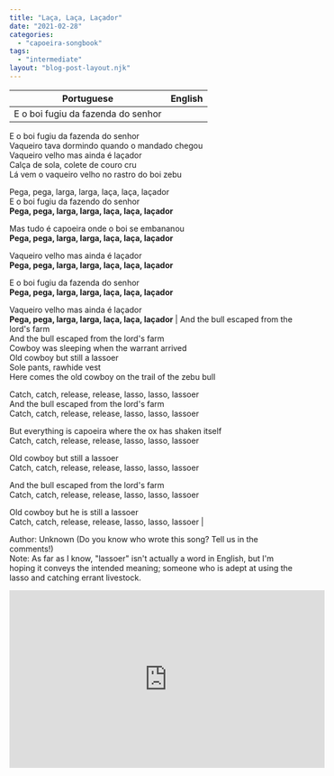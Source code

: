 ```yaml
---
title: "Laça, Laça, Laçador"
date: "2021-02-28"
categories: 
  - "capoeira-songbook"
tags: 
  - "intermediate"
layout: "blog-post-layout.njk"
---
```


| Portuguese | English |
| --- | --- |
| E o boi fugiu da fazenda do senhor  
E o boi fugiu da fazenda do senhor  
Vaqueiro tava dormindo quando o mandado chegou  
Vaqueiro velho mas ainda é laçador  
Calça de sola, colete de couro cru  
Lá vem o vaqueiro velho no rastro do boi zebu  
  
Pega, pega, larga, larga, laça, laça, laçador  
E o boi fugiu da fazendo do senhor  
**Pega, pega, larga, larga, laça, laça, laçador**  
  
Mas tudo é capoeira onde o boi se embananou  
**Pega, pega, larga, larga, laça, laça, laçador**  
  
Vaqueiro velho mas ainda é laçador  
**Pega, pega, larga, larga, laça, laça, laçador**  
  
E o boi fugiu da fazenda do senhor  
**Pega, pega, larga, larga, laça, laça, laçador**  
  
Vaqueiro velho mas ainda é laçador  
**Pega, pega, larga, larga, laça, laça, laçador** | And the bull escaped from the lord's farm  
And the bull escaped from the lord's farm  
Cowboy was sleeping when the warrant arrived  
Old cowboy but still a lassoer  
Sole pants, rawhide vest  
Here comes the old cowboy on the trail of the zebu bull  
  
Catch, catch, release, release, lasso, lasso, lassoer  
And the bull escaped from the lord's farm  
Catch, catch, release, release, lasso, lasso, lassoer  
  
But everything is capoeira where the ox has shaken itself  
Catch, catch, release, release, lasso, lasso, lassoer  
  
Old cowboy but still a lassoer  
Catch, catch, release, release, lasso, lasso, lassoer  
  
And the bull escaped from the lord's farm  
Catch, catch, release, release, lasso, lasso, lassoer  
  
Old cowboy but he is still a lassoer  
Catch, catch, release, release, lasso, lasso, lassoer |

<figcaption>

Author: Unknown (Do you know who wrote this song? Tell us in the comments!)  
Note: As far as I know, "lassoer" isn't actually a word in English, but I'm hoping it conveys the intended meaning; someone who is adept at using the lasso and catching errant livestock.

</figcaption>

<iframe width="560" height="315" src="https://www.youtube.com/embed/YpM20yJHNtE" title="YouTube video player" frameborder="0" allow="accelerometer; autoplay; clipboard-write; encrypted-media; gyroscope; picture-in-picture" allowfullscreen></iframe>
